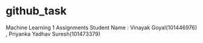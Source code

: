 # github_task
Machine Learning 1 Assignments
Student Name : Vinayak Goyal(101446976) , Priyanka Yadhav Suresh(101473379)

